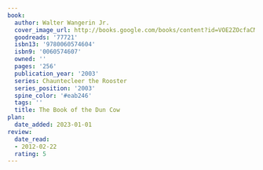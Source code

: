 ```yaml
---
book:
  author: Walter Wangerin Jr.
  cover_image_url: http://books.google.com/books/content?id=VOE2ZOcfaCMC&printsec=frontcover&img=1&zoom=1&edge=curl&source=gbs_api
  goodreads: '77721'
  isbn13: '9780060574604'
  isbn9: '0060574607'
  owned: ''
  pages: '256'
  publication_year: '2003'
  series: Chauntecleer the Rooster
  series_position: '2003'
  spine_color: '#eab246'
  tags: ''
  title: The Book of the Dun Cow
plan:
  date_added: 2023-01-01
review:
  date_read:
  - 2012-02-22
  rating: 5
---
```

